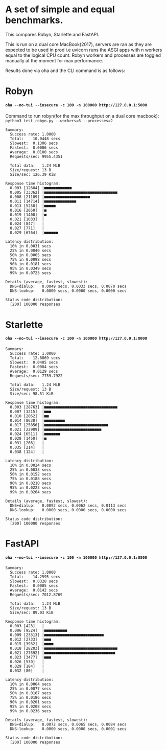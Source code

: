 # A set of simple and equal benchmarks.
This compares Robyn, Starlette and FastAPI.

This is run on a dual core MacBook(2017), servers are ran as they
are expected to be used in prod i.e uvicorn runs the ASGI apps with n workers 
equal to the logical CPU count. Robyn workers and processes are toggled manually at the moment for max performance.

Results done via oha and the CLI command is as follows:

# Robyn 
#### `oha --no-tui --insecure -c 100 -n 100000 http://127.0.0.1:5000`


Command to run robyn(for the max throughput on a dual core macbook): `python3 test_robyn.py --workers=6 --processes=2`

```
Summary:
  Success rate:	1.0000
  Total:	10.0448 secs
  Slowest:	0.1306 secs
  Fastest:	0.0006 secs
  Average:	0.0100 secs
  Requests/sec:	9955.4351

  Total data:	1.24 MiB
  Size/request:	13 B
  Size/sec:	126.39 KiB

Response time histogram:
  0.003 [12604] |■■■■■■■■■■■■
  0.005 [33362] |■■■■■■■■■■■■■■■■■■■■■■■■■■■■■■■■
  0.008 [21189] |■■■■■■■■■■■■■■■■■■■■
  0.011 [14714] |■■■■■■■■■■■■■■
  0.013 [5258]  |■■■■■
  0.016 [2050]  |■
  0.019 [1408]  |■
  0.021 [1033]  |
  0.024 [847]   |
  0.027 [771]   |
  0.029 [6764]  |■■■■■■

Latency distribution:
  10% in 0.0031 secs
  25% in 0.0040 secs
  50% in 0.0065 secs
  75% in 0.0098 secs
  90% in 0.0181 secs
  95% in 0.0349 secs
  99% in 0.0723 secs

Details (average, fastest, slowest):
  DNS+dialup:	0.0049 secs, 0.0033 secs, 0.0070 secs
  DNS-lookup:	0.0000 secs, 0.0000 secs, 0.0000 secs

Status code distribution:
  [200] 100000 responses
```

# Starlette
#### `oha --no-tui --insecure -c 100 -n 100000 http://127.0.0.1:8000`
```
Summary:
  Success rate:	1.0000
  Total:	12.8869 secs
  Slowest:	0.0485 secs
  Fastest:	0.0004 secs
  Average:	0.0129 secs
  Requests/sec:	7759.7922

  Total data:	1.24 MiB
  Size/request:	13 B
  Size/sec:	98.51 KiB

Response time histogram:
  0.003 [28763] |■■■■■■■■■■■■■■■■■■■■■■■■■■■■■■■■
  0.007 [3215]  |■■■
  0.010 [2062]  |■■
  0.014 [8630]  |■■■■■■■■■
  0.017 [25856] |■■■■■■■■■■■■■■■■■■■■■■■■■■■■
  0.021 [22909] |■■■■■■■■■■■■■■■■■■■■■■■■■
  0.024 [6511]  |■■■■■■■
  0.028 [1450]  |■
  0.031 [266]   |
  0.035 [214]   |
  0.038 [124]   |

Latency distribution:
  10% in 0.0024 secs
  25% in 0.0033 secs
  50% in 0.0152 secs
  75% in 0.0188 secs
  90% in 0.0210 secs
  95% in 0.0223 secs
  99% in 0.0264 secs

Details (average, fastest, slowest):
  DNS+dialup:	0.0092 secs, 0.0062 secs, 0.0113 secs
  DNS-lookup:	0.0000 secs, 0.0000 secs, 0.0000 secs

Status code distribution:
  [200] 100000 responses
 ```
  

# FastAPI
#### `oha --no-tui --insecure -c 100 -n 100000 http://127.0.0.1:8800`
```
Summary:
  Success rate:	1.0000
  Total:	14.2595 secs
  Slowest:	0.0328 secs
  Fastest:	0.0005 secs
  Average:	0.0142 secs
  Requests/sec:	7012.8769

  Total data:	1.24 MiB
  Size/request:	13 B
  Size/sec:	89.03 KiB

Response time histogram:
  0.003 [423]   |
  0.006 [9524]  |■■■■■■■■■■
  0.009 [23313] |■■■■■■■■■■■■■■■■■■■■■■■■■■
  0.012 [2733]  |■■■
  0.015 [3932]  |■■■■
  0.018 [28203] |■■■■■■■■■■■■■■■■■■■■■■■■■■■■■■■■
  0.021 [27592] |■■■■■■■■■■■■■■■■■■■■■■■■■■■■■■■
  0.023 [3477]  |■■■
  0.026 [539]   |
  0.029 [184]   |
  0.032 [80]    |

Latency distribution:
  10% in 0.0064 secs
  25% in 0.0077 secs
  50% in 0.0167 secs
  75% in 0.0186 secs
  90% in 0.0201 secs
  95% in 0.0208 secs
  99% in 0.0236 secs

Details (average, fastest, slowest):
  DNS+dialup:	0.0072 secs, 0.0065 secs, 0.0084 secs
  DNS-lookup:	0.0000 secs, 0.0000 secs, 0.0001 secs

Status code distribution:
  [200] 100000 responses
```
